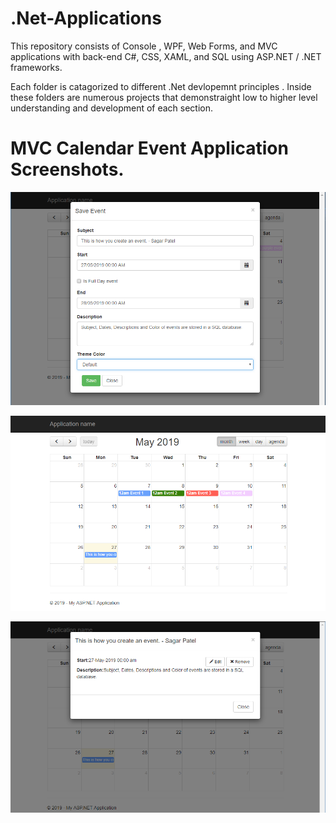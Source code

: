 # .Net-Applications
This repository consists of Console , WPF, Web Forms, and MVC applications with back-end C#, CSS, XAML, and SQL using ASP.NET / .NET frameworks.

Each folder is catagorized to different .Net devlopemnt principles . Inside these folders are numerous projects that demonstraight low to higher level understanding and development of each section.

# MVC Calendar Event Application Screenshots.


![](MVCEventCalendar/addevent.PNG)


![](MVCEventCalendar/calendar.PNG)

![](MVCEventCalendar/eventinfo.PNG)
